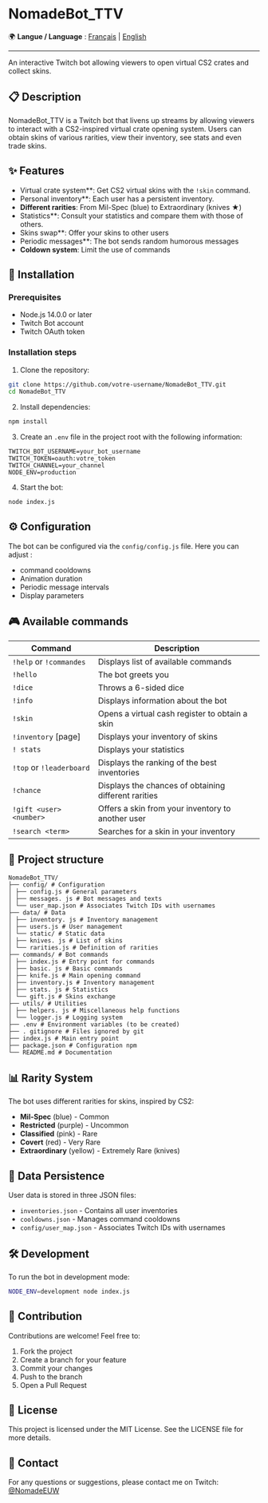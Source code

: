 # NomadeBot_TTV

🌍 **Langue / Language** :
[Français](./README.md) | [English](./README.en.md)

---

An interactive Twitch bot allowing viewers to open virtual CS2 crates and collect skins.

## 📋 Description

NomadeBot_TTV is a Twitch bot that livens up streams by allowing viewers to interact with a CS2-inspired virtual crate opening system. Users can obtain skins of various rarities, view their inventory, see stats and even trade skins.

## ✨ Features

- Virtual crate system**: Get CS2 virtual skins with the `!skin` command.
- Personal inventory**: Each user has a persistent inventory.
- **Different rarities**: From Mil-Spec (blue) to Extraordinary (knives ★)
- Statistics**: Consult your statistics and compare them with those of others.
- Skins swap**: Offer your skins to other users
- Periodic messages**: The bot sends random humorous messages
- **Coldown system**: Limit the use of commands

## 🔧 Installation

### Prerequisites
- Node.js 14.0.0 or later
- Twitch Bot account
- Twitch OAuth token

### Installation steps
1. Clone the repository:
```bash
git clone https://github.com/votre-username/NomadeBot_TTV.git
cd NomadeBot_TTV
````

2. Install dependencies:
```bash
npm install
```

3. Create an `.env` file in the project root with the following information:
```
TWITCH_BOT_USERNAME=your_bot_username
TWITCH_TOKEN=oauth:votre_token
TWITCH_CHANNEL=your_channel
NODE_ENV=production
```

4. Start the bot:
```bash
node index.js
```

## ⚙️ Configuration

The bot can be configured via the `config/config.js` file. Here you can adjust :
- command cooldowns
- Animation duration
- Periodic message intervals
- Display parameters

## 🎮 Available commands

| Command | Description |
|---------|-------------|
| `!help` or `!commandes` | Displays list of available commands |
| `!hello` | The bot greets you |
| `!dice` | Throws a 6-sided dice |
| `!info` | Displays information about the bot |
| `!skin` | Opens a virtual cash register to obtain a skin |
| `!inventory` [page] | Displays your inventory of skins |
| `! stats` | Displays your statistics |
| `!top` or `!leaderboard` | Displays the ranking of the best inventories |
| `!chance` | Displays the chances of obtaining different rarities |
| `!gift <user> <number>` | Offers a skin from your inventory to another user |
| `!search <term>` | Searches for a skin in your inventory |

## 📂 Project structure

```
NomadeBot_TTV/
├── config/ # Configuration
│ ├── config.js # General parameters
│ ├── messages. js # Bot messages and texts
│ └── user_map.json # Associates Twitch IDs with usernames
├── data/ # Data
│ ├── inventory. js # Inventory management
│ ├── users.js # User management
│ └── static/ # Static data
│ ├── knives. js # List of skins
│ └── rarities.js # Definition of rarities
├── commands/ # Bot commands
│ ├── index.js # Entry point for commands
│ ├── basic. js # Basic commands
│ ├── knife.js # Main opening command
│ ├── inventory.js # Inventory management
│ ├── stats. js # Statistics
│ └── gift.js # Skins exchange
├── utils/ # Utilities
│ ├── helpers. js # Miscellaneous help functions
│ └── logger.js # Logging system
├── .env # Environment variables (to be created)
├── . gitignore # Files ignored by git
├── index.js # Main entry point
├── package.json # Configuration npm
└── README.md # Documentation
````
## 📊 Rarity System

The bot uses different rarities for skins, inspired by CS2:
- **Mil-Spec** (blue) - Common
- **Restricted** (purple) - Uncommon
- **Classified** (pink) - Rare
- **Covert** (red) - Very Rare
- **Extraordinary** (yellow) - Extremely Rare (knives)

## 🔄 Data Persistence

User data is stored in three JSON files:
- `inventories.json` - Contains all user inventories
- `cooldowns.json` - Manages command cooldowns
- `config/user_map.json` - Associates Twitch IDs with usernames

## 🛠️ Development

To run the bot in development mode:
```bash
NODE_ENV=development node index.js
```

## 🤝 Contribution

Contributions are welcome! Feel free to:
1. Fork the project
2. Create a branch for your feature
3. Commit your changes
4. Push to the branch
5. Open a Pull Request

## 📄 License

This project is licensed under the MIT License. See the LICENSE file for more details.

## 📧 Contact

For any questions or suggestions, please contact me on Twitch: [@NomadeEUW](https://twitch.tv/NomadeEUW)
